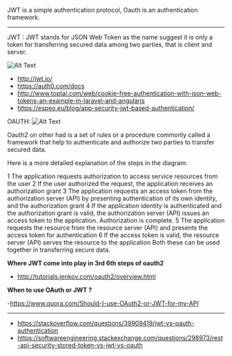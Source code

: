 
JWT is a simple authentication protocol, Oauth is an authentication framework.

-----------------------------------------------------------------------

JWT :
JWT stands for JSON Web Token as the name suggest it is only a token for transferring secured data among two parties, that is client and server.


![Alt Text](https://uploads.toptal.io/blog/image/125552/toptal-blog-image-1520247295599-b6253511e5f77cc92c6ccc019206e6e0.png)




- http://jwt.io/
- https://auth0.com/docs
- http://www.toptal.com/web/cookie-free-authentication-with-json-web-tokens-an-example-in-laravel-and-angularjs
- https://espeo.eu/blog/app-security-jwt-based-authentication/


OAUTH:
![Alt Text](https://i.stack.imgur.com/dboTu.png)

Oauth2 on other had is a set of rules or a procedure commonly called a framework that help to authenticate and authorize two parties to transfer secured data.

Here is a more detailed explanation of the steps in the diagram:

1 The application requests authorization to access service resources from the user
2 If the user authorized the request, the application receives an authorization grant
3 The application requests an access token from the authorization server (API) by presenting authentication of its own identity, and the authorization grant
4 If the application identity is authenticated and the authorization grant is valid, the authorization server (API) issues an access token to the application. Authorization is complete.
5 The application requests the resource from the resource server (API) and presents the access token for authentication
6 If the access token is valid, the resource server (API) serves the resource to the application
Both these can be used together in transferring secure data.

**Where JWT come into play in 3rd 6th steps of oauth2**


- http://tutorials.jenkov.com/oauth2/overview.html


**When to use OAuth or JWT ?**

-https://www.quora.com/Should-I-use-OAuth2-or-JWT-for-my-API

--------------------------------------------------------


- https://stackoverflow.com/questions/39909419/jwt-vs-oauth-authentication
- https://softwareengineering.stackexchange.com/questions/298973/rest-api-security-stored-token-vs-jwt-vs-oauth

